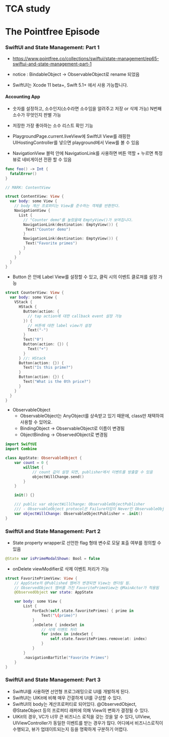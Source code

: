 # TCA study
# The Pointfree Episode


### SwiftUI and State Management: Part 1

- https://www.pointfree.co/collections/swiftui/state-management/ep65-swiftui-and-state-management-part-1
- notice : BindableObject -> ObservableObject로 rename 되었음

- SwiftUI는 Xcode 11 beta+, Swift 5.1+ 에서 사용 가능합니다.

#### Accounting App

- 숫자를 설정하고, 소수인지(소수라면 소수임을 알려주고 저장 or 삭제 가능) N번째 소수가 무엇인지 판별 가능
- 저장한 가장 좋아하는 소수 리스트 확인 기능

- PlaygroundPage.current.liveView에 SwiftUI View를 래핑한 UIHostingController를 넣으면 playground에서 View를 볼 수 있음
- NavigationView 블럭 안에 NavigationLink를 사용하면 버튼 역할 + 누르면 특정 뷰로 네비게이션 전환 할 수 있음

~~~swift
func foo() -> Int {
  fatalError()
}

// MARK: ContentView

struct ContentView: View {
  var body: some View {
    // body 계산 프로퍼티는 View를 준수하는 객체를 반환한다.
    NavigationView {
      List {
        // "Counter demo"를 눌렀을때 EmptyView()가 보여집니다.
        NavigationLink(destination: EmptyView()) {
         Text("Counter demo")
        }
        NavigationLink(destination: EmptyView()) {
         Text("Favorite primes")
        }
      }
    }
  }
}
~~~

- Button 은 안에 Label View를 설정할 수 있고, 클릭 시의 이벤트 클로져를 설정 가능

~~~swift
struct CounterView: View {
  var body: some View {
    VStack {
      HStack {
        Button(action: {
          // tap action에 대한 callback event 설정 가능
        }) {
          // 버튼에 대한 label view가 설정
          Text("-")
        }
        Text("0")
        Button(action: {}) {
          Text("+")
        }
      } //: HStack
      Button(action: {}) {
        Text("Is this prime?")
      }
      Button(action: {}) {
        Text("What is the 0th price?")
      }
    }
  }
}
~~~

- ObservableObject
  - ObservableObject는 AnyObject를 상속받고 있기 때문에, class만 채택하여 사용할 수 있어요.
  - BindingObject -> ObservableObject로 이름이 변경됨
  - ObjectBinding -> ObservedObject로 변경됨

~~~swift
import SwiftUI
import Combine

class AppState: ObservableObject {
    var count = 0 {
        willSet {
            // count 값이 설정 되면, publisher에서 이벤트를 방출할 수 있음
            objectWillChange.send()
        }
    }

    init() {}

    /// public var objectWillChange: ObservableObjectPublisher
    /// - ObservableObject protocol은 Failure타입이 Never인 ObservableObjectPublisher타입의 objectWillChange publisher가 정의되어 있습니다.
    var objectWillChange: ObservableObjectPublisher = .init()
}
~~~



### SwiftUI and State Management: Part 2

- State property wrapper로 선언한 flag 형태 변수로 모달 표출 여부를 정의할 수 있음

~~~swift
@State var isPrimeModalShown: Bool = false
~~~

- onDelete viewModifier로 삭제 이벤트 처리가 가능 

~~~swift
struct FavoritePrimeView: View {
    // AppState의 @Published 멤버가 변경되면 View는 랜더링 됨.
    // ObservedObject 멤버를 가진 FavoritePrimeView는 @MainActor가 적용됨
    @ObservedObject var state: AppState

    var body: some View {
        List {
            ForEach(self.state.favoritePrimes) { prime in
                Text("\(prime)")
            }
            .onDelete { indexSet in
                // 삭제 이벤트 처리
                for index in indexSet {
                    self.state.favoritePrimes.remove(at: index)
                }
            }
        }
        .navigationBarTitle("Favorite Primes")
    }
}
~~~



### SwiftUI and State Management: Part 3

- SwiftUI를 사용하면 선언형 프로그래밍으로 UI를 개발하게 된다.
- SwiftUI는 UIKit에 비해 매우 간결하게 UI를 구성할 수 있다.
- SwiftUI의 body는 계산프로퍼티로 되어있다. @ObservedObject, @StateObject 등의 프로퍼티 래퍼에 의해 View의 변화가 결정될 수 있다.
- UIKit의 경우, VC가 너무 큰 비즈니스 로직을 갖는 것을 알 수 있다, UIView, UIViewController가 동일한 이벤트를 받는 경우가 많다. 어디에서 비즈니스로직이 수행되고, 뷰가 업데이트되는지 등을 명확하게 구분하기 어렵다.
